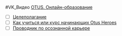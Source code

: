 
#VK_Видео [OTUS. Онлайн-образование](https://vkvideo.ru/@otusru/all)

- [ ] [Целеполагание](https://otusmetodist.yonote.ru/share/9e962c06-6e71-4825-bcbc-76231b1fc042/doc/celepolaganie-WpNYJ3iFtd)
- [ ] [Как учиться или курс начинающих Otus Heroes](https://otusmetodist.yonote.ru/share/6b5a2486-d8b2-4482-99e4-1b45960d04d0/doc/kak-uchitsya-ili-kurs-nachinayushih-otus-heroes-2ZFPH1houb)
- [ ] [Проводник по осознанной карьере](https://otusmetodist.yonote.ru/share/4712a328-093d-4492-9b07-02514b641373/doc/provodnik-po-osoznannoj-karere-ambXPOj2gu)
